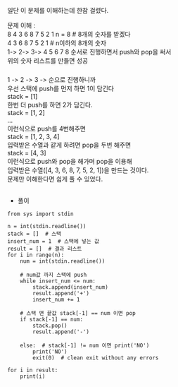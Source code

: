 일단 이 문제를 이해하는데 한참 걸렸다.  

문제 이해 :  
8 4 3 6 8 7 5 2 1
n = 8 # 8개의 숫자를 받겠다  
4 3 6 8 7 5 2 1  # n이하의 8개의 숫자  
1-> 2-> 3-> 4 5 6 7 8 순서로 진행하면서 push와 pop을 써서  
위의 숫자 리스트를 만들면 성공  
###
1 -> 2 -> 3 -> 순으로 진행하니까  
우선 스택에 push를 먼저 하면 1이 담긴다  
stack = [1]  
한번 더 push를 하면 2가 담긴다.  
stack = [1, 2]  
...  
이런식으로 push를 4번해주면   
stack = [1, 2, 3, 4]  
입력받은 수열과 같게 하려면 pop을 두번 해주면  
stack = [4, 3]   
이런식으로 push와 pop을 해가며 pop을 이용해  
입력받은 수열([4, 3, 6, 8, 7, 5, 2, 1])을 만드는 것이다.  
문제만 이해한다면 쉽게 풀 수 있었다.  
##
* 풀이
```
from sys import stdin

n = int(stdin.readline())
stack = []  # 스택
insert_num = 1  # 스택에 넣는 값
result = []  # 결과 리스트
for i in range(n):
    num = int(stdin.readline())

    # num값 까지 스택에 push
    while insert_num <= num:
        stack.append(insert_num)
        result.append('+')
        insert_num += 1

    # 스택 맨 끝값 stack[-1] == num 이면 pop
    if stack[-1] == num:
        stack.pop()
        result.append('-')

    else:  # stack[-1] != num 이면 print('NO')
        print('NO')
        exit(0)  # clean exit without any errors

for i in result:
    print(i)
```
